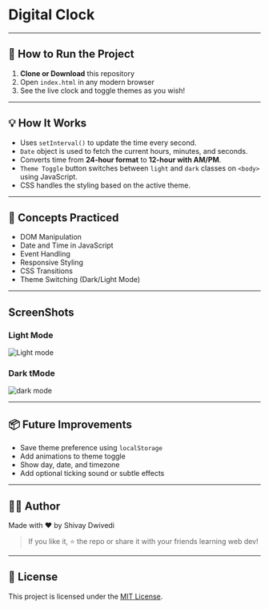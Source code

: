 # Digital Clock
---

## 🚀 How to Run the Project

1. **Clone or Download** this repository
2. Open `index.html` in any modern browser
3. See the live clock and toggle themes as you wish!

---

## 💡 How It Works

- Uses `setInterval()` to update the time every second.
- `Date` object is used to fetch the current hours, minutes, and seconds.
- Converts time from **24-hour format** to **12-hour with AM/PM**.
- `Theme Toggle` button switches between `light` and `dark` classes on `<body>` using JavaScript.
- CSS handles the styling based on the active theme.

---

## 🧠 Concepts Practiced

- DOM Manipulation
- Date and Time in JavaScript
- Event Handling
- Responsive Styling
- CSS Transitions
- Theme Switching (Dark/Light Mode)

---
## ScreenShots
### Light Mode
![Light mode](https://github.com/user-attachments/assets/f9d1583c-3b8b-4237-8000-c941e2d2a0ad)

### Dark tMode
![dark mode](https://github.com/user-attachments/assets/8249baff-56a4-4dc0-8d86-5e248115bcb7)

---

## 📦 Future Improvements

- Save theme preference using `localStorage`
- Add animations to theme toggle
- Show day, date, and timezone
- Add optional ticking sound or subtle effects

---

## 👨‍💻 Author

Made with ❤️ by Shivay Dwivedi

> If you like it, ⭐️ the repo or share it with your friends learning web dev!

---

## 📄 License

This project is licensed under the [MIT License](LICENSE).

